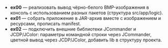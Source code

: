 - **ex00** — реализовать вывод чёрно-белого BMP-изображения в консоль с использованием разных пакетов (структура src/app/logic).
- **ex01** — собрать приложение в JAR-архив вместе с изображением и ресурсами, прописать manifest.
- **ex02** — подключить внешние библиотеки JCommander и JCDP/JColor: параметры командной строки через JCommander, цветной вывод через JCDP/JColor, добавить lib в структуру проекта.
